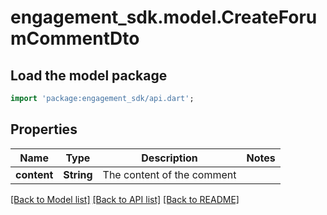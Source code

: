 # engagement_sdk.model.CreateForumCommentDto

## Load the model package
```dart
import 'package:engagement_sdk/api.dart';
```

## Properties
Name | Type | Description | Notes
------------ | ------------- | ------------- | -------------
**content** | **String** | The content of the comment | 

[[Back to Model list]](../README.md#documentation-for-models) [[Back to API list]](../README.md#documentation-for-api-endpoints) [[Back to README]](../README.md)


